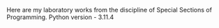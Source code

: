 Here are my laboratory works from the discipline of Special Sections of Programming. 
Python version - 3.11.4
